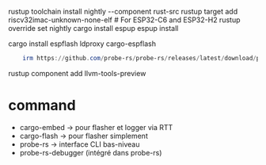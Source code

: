 rustup toolchain install nightly --component rust-src
rustup target add riscv32imac-unknown-none-elf # For ESP32-C6 and ESP32-H2
rustup override set nightly 
cargo install espup
espup install

cargo install espflash ldproxy cargo-espflash


```powershell
    irm https://github.com/probe-rs/probe-rs/releases/latest/download/probe-rs-tools-installer.ps1 | iex
```


rustup component add llvm-tools-preview








# command

- cargo-embed → pour flasher et logger via RTT
- cargo-flash → pour flasher simplement
- probe-rs → interface CLI bas-niveau
- probe-rs-debugger (intégré dans probe-rs)